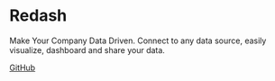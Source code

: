 # Redash

Make Your Company Data Driven. Connect to any data source, easily visualize, dashboard and share your data.

[GitHub](https://github.com/getredash/redash)